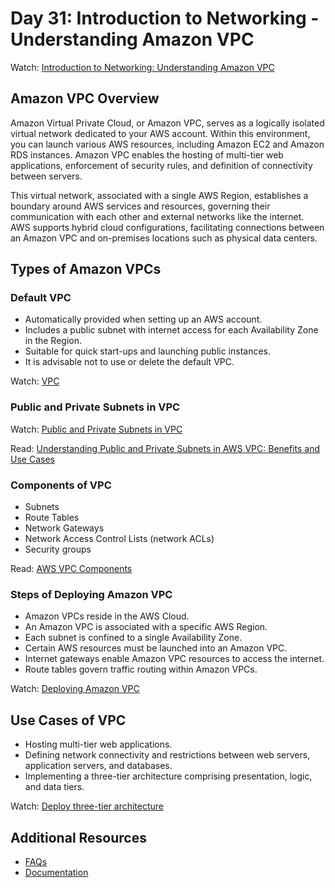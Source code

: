 # Day 31: Introduction to Networking - Understanding Amazon VPC

Watch: [Introduction to Networking: Understanding Amazon VPC](https://www.youtube.com/watch?v=WmyiE27uKOo)

## Amazon VPC Overview
Amazon Virtual Private Cloud, or Amazon VPC, serves as a logically isolated virtual network dedicated to your AWS account. Within this environment, you can launch various AWS resources, including Amazon EC2 and Amazon RDS instances. Amazon VPC enables the hosting of multi-tier web applications, enforcement of security rules, and definition of connectivity between servers.

This virtual network, associated with a single AWS Region, establishes a boundary around AWS services and resources, governing their communication with each other and external networks like the internet. AWS supports hybrid cloud configurations, facilitating connections between an Amazon VPC and on-premises locations such as physical data centers.

## Types of Amazon VPCs

### Default VPC
- Automatically provided when setting up an AWS account.
- Includes a public subnet with internet access for each Availability Zone in the Region.
- Suitable for quick start-ups and launching public instances.
- It is advisable not to use or delete the default VPC.

Watch: [VPC](https://www.youtube.com/watch?v=QGgHig8ZHcg)

### Public and Private Subnets in VPC
Watch: [Public and Private Subnets in VPC](https://www.youtube.com/watch?v=ApGz8tpNLgo)

Read: [Understanding Public and Private Subnets in AWS VPC: Benefits and Use Cases](https://medium.com/@igor_y/understanding-public-and-private-subnets-in-aws-vpc-benefits-and-use-cases-8527c4d95c)

### Components of VPC
- Subnets
- Route Tables
- Network Gateways
- Network Access Control Lists (network ACLs)
- Security groups

Read: [AWS VPC Components](https://clouddeepdive.medium.com/aws-vpc-vpc-components-37fd536d8819)

### Steps of Deploying Amazon VPC
- Amazon VPCs reside in the AWS Cloud.
- An Amazon VPC is associated with a specific AWS Region.
- Each subnet is confined to a single Availability Zone.
- Certain AWS resources must be launched into an Amazon VPC.
- Internet gateways enable Amazon VPC resources to access the internet.
- Route tables govern traffic routing within Amazon VPCs.

Watch: [Deploying Amazon VPC](https://www.youtube.com/watch?v=horFs3Ipw_4)

## Use Cases of VPC
- Hosting multi-tier web applications.
- Defining network connectivity and restrictions between web servers, application servers, and databases.
- Implementing a three-tier architecture comprising presentation, logic, and data tiers.

Watch: [Deploy three-tier architecture](https://www.youtube.com/watch?v=sCBTeMd0Jj4)

## Additional Resources
- [FAQs](https://aws.amazon.com/vpc/faqs/)
- [Documentation](https://docs.aws.amazon.com/vpc/latest/userguide/what-is-amazon-vpc.html)
